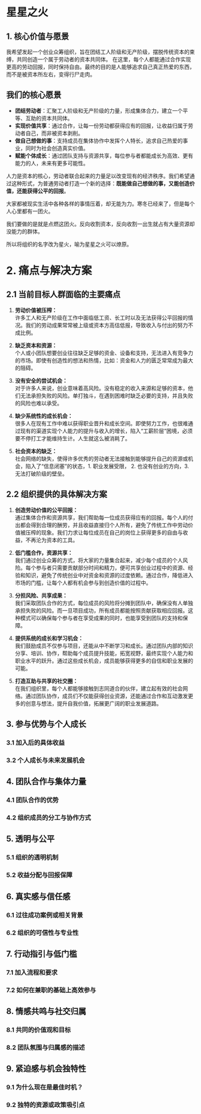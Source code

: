 # 星星之火

## 1. 核心价值与愿景

我希望发起一个创业众筹组织，旨在团结工人阶级和无产阶级，摆脱传统资本的束缚，共同创造一个属于劳动者的资本共同体。
在这里，每个人都能通过合作实现更高的劳动回报，同时保持自由。最终的目的是人能够追求自己真正热爱的东西，而不是被资本所左右，变得行尸走肉。

## 我们的核心愿景
- **团结劳动者**：汇聚工人阶级和无产阶级的力量，形成集体合力，建立一个平等、互助的资本共同体。
- **实现价值共享**：通过合作，让每一份劳动都获得应有的回报，让收益归属于劳动者自己，而非被资本剥削。
- **做自己想做的事**：支持成员在集体协作中发挥个人特长，追求自己热爱的事业，同时为社会创造真实价值。
- **赋能个体成长**：通过团队支持与资源共享，每位参与者都能成长为高效、更有能力的人，未来有更多可能性。

人力是资本的核心，劳动者联合起来的力量足以改变现有的经济秩序。我们希望通过这种形式，为普通劳动者打造一个新的选择：**既能做自己想做的事，又能创造价值，还能获得公平的回报**。

大家都被现实生活中各种各样的事情压着，却无能为力。寒冬已经来了，但是每个人心里都有一团火。

我们要做的是就是点燃这团火。反向收割资本，反向收割一出生就占有大量资源却没能力的群体。

所以将组织的名字改为星火，喻为星星之火可以燎原。


# 2. 痛点与解决方案

## 2.1 当前目标人群面临的主要痛点

1. **劳动价值被压榨：**  
   许多工人和无产阶级在工作中面临低工资、长工时以及无法获得公平回报的情况。我们的劳动成果常常被上级或资本方高估低报，导致收入与付出的努力不成比例。

2. **缺乏资本和资源：**  
   个人或小团队想要创业往往缺乏足够的资金、设备和支持，无法进入有竞争力的市场。即使有创造性的想法和热情，比如：资金和人力的匮乏常常成为最大的阻碍。

3. **没有安全的尝试机会：**  
   对于许多人来说，创业意味着高风险。没有稳定的收入来源和足够的资本，他们无法承担失败的风险。单打独斗，在遇到困难时缺乏必要的支持，并且失败的风险也难以承受。

4. **缺少系统性的成长机会：**  
   很多人在现有工作中难以获得职业晋升和成长空间。即使努力工作，也很难通过现有的渠道实现个人能力的提升与收入的增长，陷入“工薪阶层”困境，必须要不停打工才能维持生计。人生就这么被消耗了。

5. **社会资本的缺乏：**  
   社会网络的缺失，使得许多优秀的劳动者无法接触到能够提升自己的资源或机会，陷入了“信息闭塞”的状态，1. 职业发展受限， 2. 也没有创业的方向，3. 无法打破阶级的壁垒。

## 2.2 组织提供的具体解决方案

1. **创造劳动价值的公平回报：**  
   通过集体合作和资源共享，我们帮助每一位成员获得应有的回报。每个人的付出都会得到合理的酬劳，并且收益直接归个人所有，避免了传统工作中劳动价值被压榨的现象。我们力求让每位成员在自己的岗位上获得更多的自由与收益，不再沦为资本的工具。

2. **低门槛合作，资源共享：**  
   我们通过创业众筹的方式，将大家的力量集合起来，减少每个成员的个人风险。每个参与者只需要贡献部分时间和精力，便可共享创业过程中的资源、经验和知识，避免了传统创业中对资金和资源的过度依赖。通过合作，降低进入市场的门槛，让每个人都有机会参与到创造价值的过程中。

3. **分担风险、共享成果：**  
   我们采取团队合作的方式，每位成员的风险将分摊到团队中，确保没有人单独承担失败的风险。而一旦项目成功，所有成员都能按照贡献获取相应回报。这种模式可以确保每个参与者在享受成果的同时，也能享受到团队的支持和保障。

4. **提供系统的成长和学习机会：**  
   我们鼓励成员不仅参与项目，还能从中不断学习和成长。通过团队内部的知识分享、培训、协作，帮助每个成员提升技能，拓宽视野，最终实现个人能力和职业水平的跃升。通过这些成长机会，成员能够获得更多的自信和职业发展的可能。

5. **打造互助与共享的社交圈：**  
   在我们组织里，每个人都能够接触到志同道合的伙伴，建立起有效的社会网络。通过团队协作，成员们不仅能获得创业资源，还能通过合作和互动激发更多的创意与想法，提升自我价值，拓展更广阔的职业发展道路。


## 3. 参与优势与个人成长
### 3.1 加入后的具体收益  
### 3.2 个人成长与未来发展机会  

## 4. 团队合作与集体力量
### 4.1 团队合作的优势  
### 4.2 组织成员的分工与协作方式  

## 5. 透明与公平
### 5.1 组织的透明机制  
### 5.2 收益分配与回报保障  

## 6. 真实感与信任感
### 6.1 过往成功案例或相关背景  
### 6.2 组织的可信性与专业性  

## 7. 行动指引与低门槛
### 7.1 加入流程和要求  
### 7.2 如何在兼职的基础上高效参与  

## 8. 情感共鸣与社交归属
### 8.1 共同的价值观和目标  
### 8.2 团队氛围与归属感的描述  

## 9. 紧迫感与机会独特性
### 9.1 为什么现在是最佳时机？  
### 9.2 独特的资源或政策吸引点  
